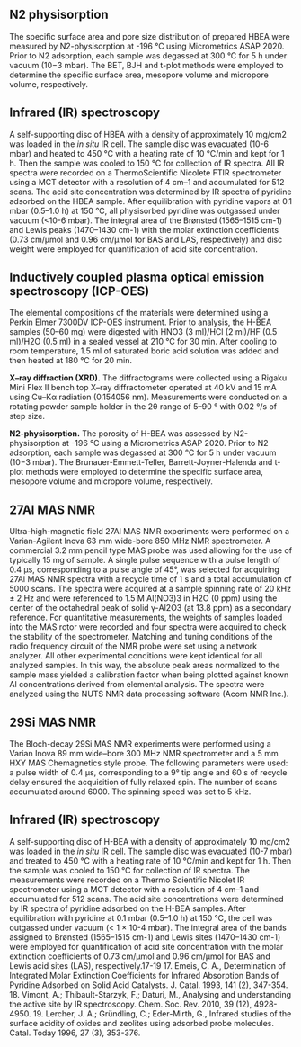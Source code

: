 ## N2 physisorption
The specific surface area and pore size distribution of prepared HBEA were measured by N2-physisorption at -196 °C using Micrometrics ASAP 2020. Prior to N2 adsorption, each sample was degassed at 300 °C for 5 h under vacuum (10−3 mbar). The BET, BJH and t-plot methods were employed to determine the specific surface area, mesopore volume and micropore volume, respectively.

## Infrared (IR) spectroscopy
A self-supporting disc of HBEA with a density of approximately 10 mg/cm2 was loaded in the _in situ_ IR cell. The sample disc was evacuated (10-6 mbar) and heated to 450 °C with a heating rate of 10 °C/min and kept for 1 h. Then the sample was cooled to 150 °C for collection of IR spectra. All IR spectra were recorded on a ThermoScientific Nicolete FTIR spectrometer using a MCT detector with a resolution of 4 cm–1 and accumulated for 512 scans. The acid site concentration was determined by IR spectra of pyridine adsorbed on the HBEA sample. After equilibration with pyridine vapors at 0.1 mbar (0.5–1.0 h) at 150 °C, all physisorbed pyridine was outgassed under vacuum (<10-6 mbar). The integral area of the Brønsted (1565–1515 cm-1) and Lewis peaks (1470–1430 cm-1) with the molar extinction coefficients (0.73 cm/μmol and 0.96 cm/μmol for BAS and LAS, respectively) and disc weight were employed for quantification of acid site concentration.


## Inductively coupled plasma optical emission spectroscopy (ICP-OES)
The elemental compositions of the materials were determined using a Perkin Elmer 7300DV ICP-OES instrument. Prior to analysis, the H-BEA samples (50­­–60 mg) were digested with HNO3 (3 ml)/HCl (2 ml)/HF (0.5 ml)/H2O (0.5 ml) in a sealed vessel at 210 °C for 30 min. After cooling to room temperature, 1.5 ml of saturated boric acid solution was added and then heated at 180 °C for 20 min. 

**X–ray diffraction (XRD).** 
The diffractograms were collected using a Rigaku Mini Flex II bench top X–ray diffractometer operated at 40 kV and 15 mA using Cu–Kα radiation (0.154056 nm). Measurements were conducted on a rotating powder sample holder in the 2θ range of 5–90 ° with 0.02 °/s of step size.

**N2-physisorption.** 
The porosity of H-BEA was assessed by N2-physisorption at -196 °C using a Micrometrics ASAP 2020. Prior to N2 adsorption, each sample was degassed at 300 °C for 5 h under vacuum (10−3 mbar). The Brunauer-Emmett-Teller, Barrett-Joyner-Halenda and t-plot methods were employed to determine the specific surface area, mesopore volume and micropore volume, respectively.

## 27Al MAS NMR
Ultra-high-magnetic field 27Al MAS NMR experiments were performed on a Varian-Agilent Inova 63 mm wide-bore 850 MHz NMR spectrometer. A commercial 3.2 mm pencil type MAS probe was used allowing for the use of typically 15 mg of sample. A single pulse sequence with a pulse length of 0.4 μs, corresponding to a pulse angle of 45°, was selected for acquiring 27Al MAS NMR spectra with a recycle time of 1 s and a total accumulation of 5000 scans. The spectra were acquired at a sample spinning rate of 20 kHz ± 2 Hz and were referenced to 1.5 M Al(NO3)3 in H2O (0 ppm) using the center of the octahedral peak of solid γ-Al2O3 (at 13.8 ppm) as a secondary reference. For quantitative measurements, the weights of samples loaded into the MAS rotor were recorded and four spectra were acquired to check the stability of the spectrometer. Matching and tuning conditions of the radio frequency circuit of the NMR probe were set using a network analyzer. All other experimental conditions were kept identical for all analyzed samples. In this way, the absolute peak areas normalized to the sample mass yielded a calibration factor when being plotted against known Al concentrations derived from elemental analysis. The spectra were analyzed using the NUTS NMR data processing software (Acorn NMR Inc.).

## 29Si MAS NMR
The Bloch-decay 29Si MAS NMR experiments were performed using a Varian Inova 89 mm wide–bore 300 MHz NMR spectrometer and a 5 mm HXY MAS Chemagnetics style probe. The following parameters were used: a pulse width of 0.4 μs, corresponding to a 9° tip angle and 60 s of recycle delay ensured the acquisition of fully relaxed spin. The number of scans accumulated around 6000. The spinning speed was set to 5 kHz.

## Infrared (IR) spectroscopy 
A self-supporting disc of H-BEA with a density of approximately 10 mg/cm2 was loaded in the _in situ_ IR cell. The sample disc was evacuated (10-7 mbar) and treated to 450 °C with a heating rate of 10 °C/min and kept for 1 h. Then the sample was cooled to 150 °C for collection of IR spectra. The measurements were recorded on a Thermo Scientific Nicolet IR spectrometer using a MCT detector with a resolution of 4 cm–1 and accumulated for 512 scans. The acid site concentrations were determined by IR spectra of pyridine adsorbed on the H-BEA samples. After equilibration with pyridine at 0.1 mbar (0.5­–1.0 h) at 150 °C, the cell was outgassed under vacuum (< 1 × 10-4 mbar). The integral area of the bands assigned to Brønsted (1565–1515 cm-1) and Lewis sites (1470–1430 cm-1) were employed for quantification of acid site concentration with the molar extinction coefficients of 0.73 cm/μmol and 0.96 cm/μmol for BAS and Lewis acid sites (LAS), respectively.17-19
17. Emeis, C. A., Determination of Integrated Molar Extinction Coefficients for Infrared Absorption Bands of Pyridine Adsorbed on Solid Acid Catalysts. J. Catal. 1993, 141 (2), 347-354.
18. Vimont, A.; Thibault-Starzyk, F.; Daturi, M., Analysing and understanding the active site by IR spectroscopy. Chem. Soc. Rev. 2010, 39 (12), 4928-4950.
19. Lercher, J. A.; Gründling, C.; Eder-Mirth, G., Infrared studies of the surface acidity of oxides and zeolites using adsorbed probe molecules. Catal. Today 1996, 27 (3), 353-376.
